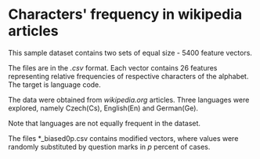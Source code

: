 # Characters' frequency in wikipedia articles
This sample dataset contains two sets of equal size - 5400 feature vectors.

The files are in the *.csv* format. Each vector contains 26 features
representing relative frequencies of respective characters of the alphabet.
The target is language code.

The data were obtained from *wikipedia.org* articles. Three languages were
explored, namely Czech(Cs), English(En) and German(Ge).

Note that languages are not equally frequent in the dataset.

The files \*_biased0p.csv contains modified vectors, where values were
randomly substituted by question marks in *p* percent of cases.